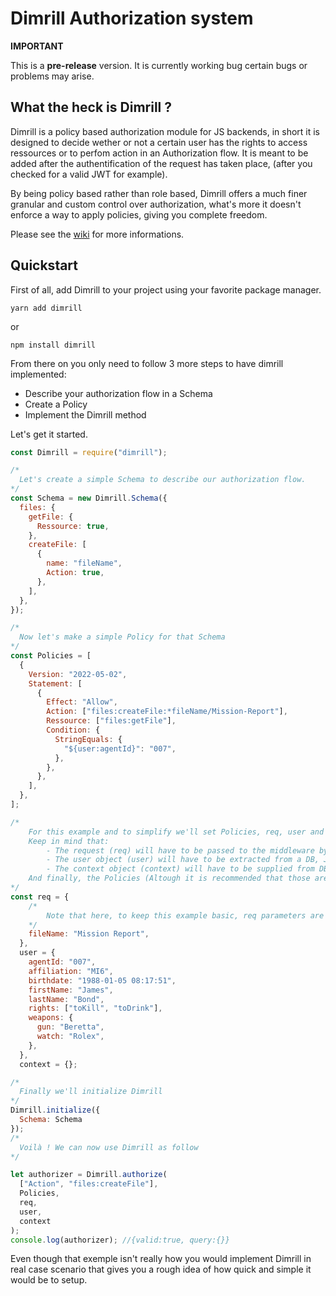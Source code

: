 # Dimrill Authorization system

**IMPORTANT**

This is a **pre-release** version.
It is currently working bug certain bugs or problems may arise.

## What the heck is Dimrill ?

Dimrill is a policy based authorization module for JS backends, in short it is designed to decide wether or not a certain user has the rights to access ressources or to perfom action in an Authorization flow.
It is meant to be added after the authentification of the request has taken place, (after you checked for a valid JWT for example).

By being policy based rather than role based, Dimrill offers a much finer granular and custom control over authorization, what's more it doesn't enforce a way to apply policies, giving you complete freedom.

Please see the [wiki](https://github.com/sosickstudio/dimrill/wiki/Home/) for more informations.

## Quickstart

First of all, add Dimrill to your project using your favorite package manager.

`yarn add dimrill`

or

`npm install dimrill`

From there on you only need to follow 3 more steps to have dimrill implemented:

- Describe your authorization flow in a Schema
- Create a Policy
- Implement the Dimrill method

Let's get it started.

```Javascript
const Dimrill = require("dimrill");

/*
  Let's create a simple Schema to describe our authorization flow.
*/
const Schema = new Dimrill.Schema({
  files: {
    getFile: {
      Ressource: true,
    },
    createFile: [
      {
        name: "fileName",
        Action: true,
      },
    ],
  },
});

/*
  Now let's make a simple Policy for that Schema
*/
const Policies = [
  {
    Version: "2022-05-02",
    Statement: [
      {
        Effect: "Allow",
        Action: ["files:createFile:*fileName/Mission-Report"],
        Ressource: ["files:getFile"],
        Condition: {
          StringEquals: {
            "${user:agentId}": "007",
          },
        },
      },
    ],
  },
];

/*
    For this example and to simplify we'll set Policies, req, user and context manually.
    Keep in mind that:
        - The request (req) will have to be passed to the middleware by express or the framework of your choosing.
        - The user object (user) will have to be extracted from a DB, JWT, or whatever you are implementing to the middleware.
        - The context object (context) will have to be supplied from DB or whatever you want it to be, or be an empty object.
    And finally, the Policies (Altough it is recommended that those are associated in DB to your user), will have to be supplied to Dimrill for every request you wish to authorize
*/
const req = {
    /*
        Note that here, to keep this example basic, req parameters are already extracted from req.body/req.query or whatever the case may be.
    */
    fileName: "Mission Report",
  },
  user = {
    agentId: "007",
    affiliation: "MI6",
    birthdate: "1988-01-05 08:17:51",
    firstName: "James",
    lastName: "Bond",
    rights: ["toKill", "toDrink"],
    weapons: {
      gun: "Beretta",
      watch: "Rolex",
    },
  },
  context = {};

/*
  Finally we'll initialize Dimrill
*/
Dimrill.initialize({
  Schema: Schema
});
/*
  Voilà ! We can now use Dimrill as follow
*/

let authorizer = Dimrill.authorize(
  ["Action", "files:createFile"],
  Policies,
  req,
  user,
  context
);
console.log(authorizer); //{valid:true, query:{}}

```

Even though that exemple isn't really how you would implement Dimrill in real case scenario that gives you a rough idea of how quick and simple it would be to setup.
